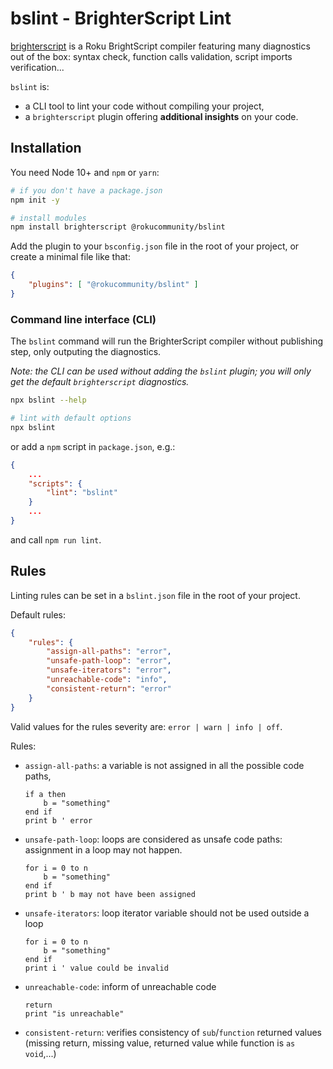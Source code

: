 # bslint - BrighterScript Lint

[brighterscript](https://github.com/rokucommunity/brighterscript) is a Roku
BrightScript compiler featuring many diagnostics out of the box: syntax check,
function calls validation, script imports verification...

`bslint` is:

- a CLI tool to lint your code without compiling your project,
- a `brighterscript` plugin offering **additional insights** on your code.

## Installation

You need Node 10+ and `npm` or `yarn`:

```bash
# if you don't have a package.json
npm init -y

# install modules
npm install brighterscript @rokucommunity/bslint
```

Add the plugin to your `bsconfig.json` file in the root of your project,
or create a minimal file like that:

```json
{
    "plugins": [ "@rokucommunity/bslint" ]
}
```

### Command line interface (CLI)

The `bslint` command will run the BrighterScript compiler without publishing
step, only outputing the diagnostics.

*Note: the CLI can be used without adding the `bslint` plugin; you will only
get the default `brighterscript` diagnostics.*

```bash
npx bslint --help

# lint with default options
npx bslint
```

or add a `npm` script in `package.json`, e.g.:

```json
{
    ...
    "scripts": {
        "lint": "bslint"
    }
    ...
}
```
and call `npm run lint`.

## Rules

Linting rules can be set in a `bslint.json` file in the root of your project.

Default rules:

```json
{
    "rules": {
        "assign-all-paths": "error",
        "unsafe-path-loop": "error",
        "unsafe-iterators": "error",
        "unreachable-code": "info",
        "consistent-return": "error"
    }
}
```

Valid values for the rules severity are: `error | warn | info | off`.

Rules:

- `assign-all-paths`: a variable is not assigned in all the possible code paths,
    ```brightscript
    if a then
        b = "something"
    end if
    print b ' error
    ```
- `unsafe-path-loop`: loops are considered as unsafe code paths: assignment in a
  loop may not happen.
    ```brightscript
    for i = 0 to n
        b = "something"
    end if
    print b ' b may not have been assigned
    ```
- `unsafe-iterators`: loop iterator variable should not be used outside a loop
    ```brightscript
    for i = 0 to n
        b = "something"
    end if
    print i ' value could be invalid
    ```
- `unreachable-code`: inform of unreachable code
    ```brightscript
    return
    print "is unreachable"
    ```
- `consistent-return`: verifies consistency of `sub`/`function` returned values
  (missing return, missing value, returned value while function is `as void`,...)

